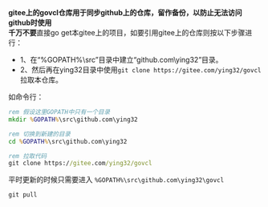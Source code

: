 **gitee上的govcl仓库用于同步github上的仓库，留作备份，以防止无法访问github时使用**      
**千万不要**直接go get本gitee上的项目，如要引用gitee上的仓库则按以下步骤进行：   

* 1、在“%GOPATH%\src”目录中建立“github.com\ying32”目录。
* 2、然后再在ying32目录中使用`git clone https://gitee.com/ying32/govcl`拉取本仓库。

如命令行：
```bat
rem 假设这里GOPATH中只有一个目录
mkdir %GOPATH%\src\github.com\ying32

rem 切换到新建的目录
cd %GOPATH%\src\github.com\ying32

rem 拉取代码
git clone https://gitee.com/ying32/govcl
```

平时更新的时候只需要进入 `%GOPATH%\src\github.com\ying32\govcl` 
```bat
git pull
```